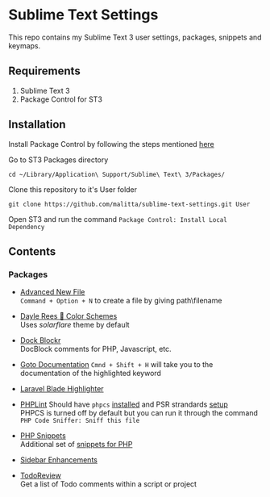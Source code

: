 # Sublime Text Settings

This repo contains my Sublime Text 3 user settings, packages, snippets and keymaps.

## Requirements

1. Sublime Text 3
2. Package Control for ST3

## Installation

Install Package Control by following the steps mentioned [here](https://packagecontrol.io/installation#st3)

Go to ST3 Packages directory

	cd ~/Library/Application\ Support/Sublime\ Text\ 3/Packages/

Clone this repository to it's User folder

    git clone https://github.com/malitta/sublime-text-settings.git User

Open ST3 and run the command `Package Control: Install Local Dependency`

## Contents

### Packages

- [Advanced New File](https://github.com/skuroda/Sublime-AdvancedNewFile)  
	`Command + Option + N` to create a file by giving path\filename

- [Dayle Rees 🐼 Color Schemes](https://github.com/daylerees/colour-schemes)  
	Uses _solarflare_ theme by default

- [Dock Blockr](https://github.com/spadgos/sublime-jsdocs)  
	DocBlock comments for PHP, Javascript, etc.

- [Goto Documentation](https://github.com/kemayo/sublime-text-2-goto-documentation)
	`Cmnd + Shift + H` will take you to the documentation of the highlighted keyword

- [Laravel Blade Highlighter](https://github.com/Medalink/laravel-blade)  

- [PHPLint](https://github.com/SublimeLinter/SublimeLinter-phplint)
	Should have `phpcs` [installed](http://tedshd.logdown.com/posts/246406-php-install-phpcsphp-codesniffer) and PSR strandards [setup](http://cs.sensiolabs.org/)  
	PHPCS is turned off by default but you can run it through the command `PHP Code Sniffer: Sniff this file`

- [PHP Snippets](https://github.com/gerardroche/sublime-php-snippets)  
	Additional set of [snippets for PHP](https://github.com/gerardroche/sublime-php-snippets/blob/master/DOCUMENTATION.md)

- [Sidebar Enhancements](https://github.com/titoBouzout/SideBarEnhancements)

- [TodoReview](https://github.com/jonathandelgado/SublimeTodoReview)  
	Get a list of Todo comments within a script or project
